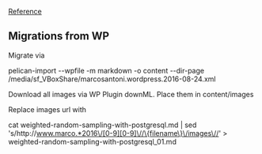 [Reference](https://fedoramagazine.org/make-github-pages-blog-with-pelican/)

## Migrations from WP

Migrate via

pelican-import --wpfile -m markdown -o content --dir-page /media/sf_VBoxShare/marcosantoni.wordpress.2016-08-24.xml

Download all images via WP Plugin downML. Place them in content/images

Replace images url with

cat weighted-random-sampling-with-postgresql.md | sed 's/http:\/\/www.marco.*2016\/[0-9][0-9]\//\{filename\}\/images\//' > weighted-random-sampling-with-postgresql_01.md
